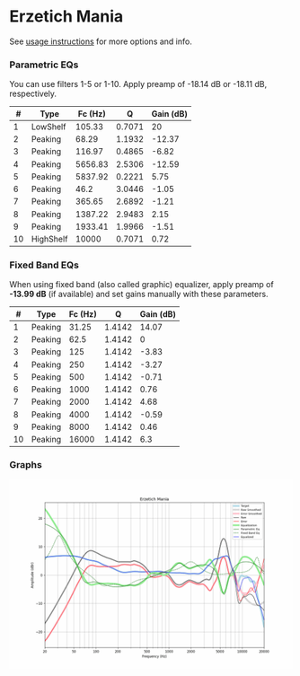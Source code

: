 # Erzetich Mania
See [usage instructions](https://github.com/jaakkopasanen/AutoEq#usage) for more options and info.

### Parametric EQs
You can use filters 1-5 or 1-10. Apply preamp of -18.14 dB or -18.11 dB, respectively.

|   # | Type      |   Fc (Hz) |      Q |   Gain (dB) |
|-----|-----------|-----------|--------|-------------|
|   1 | LowShelf  |    105.33 | 0.7071 |       20    |
|   2 | Peaking   |     68.29 | 1.1932 |      -12.37 |
|   3 | Peaking   |    116.97 | 0.4865 |       -6.82 |
|   4 | Peaking   |   5656.83 | 2.5306 |      -12.59 |
|   5 | Peaking   |   5837.92 | 0.2221 |        5.75 |
|   6 | Peaking   |     46.2  | 3.0446 |       -1.05 |
|   7 | Peaking   |    365.65 | 2.6892 |       -1.21 |
|   8 | Peaking   |   1387.22 | 2.9483 |        2.15 |
|   9 | Peaking   |   1933.41 | 1.9966 |       -1.51 |
|  10 | HighShelf |  10000    | 0.7071 |        0.72 |

### Fixed Band EQs
When using fixed band (also called graphic) equalizer, apply preamp of **-13.99 dB** (if available) and set gains manually with these parameters.

|   # | Type    |   Fc (Hz) |      Q |   Gain (dB) |
|-----|---------|-----------|--------|-------------|
|   1 | Peaking |     31.25 | 1.4142 |       14.07 |
|   2 | Peaking |     62.5  | 1.4142 |        0    |
|   3 | Peaking |    125    | 1.4142 |       -3.83 |
|   4 | Peaking |    250    | 1.4142 |       -3.27 |
|   5 | Peaking |    500    | 1.4142 |       -0.71 |
|   6 | Peaking |   1000    | 1.4142 |        0.76 |
|   7 | Peaking |   2000    | 1.4142 |        4.68 |
|   8 | Peaking |   4000    | 1.4142 |       -0.59 |
|   9 | Peaking |   8000    | 1.4142 |        0.46 |
|  10 | Peaking |  16000    | 1.4142 |        6.3  |

### Graphs
![](./Erzetich%20Mania.png)
